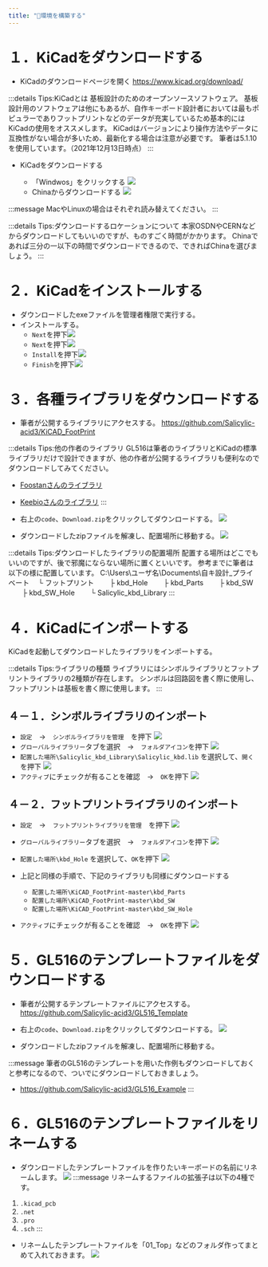 ```yaml
---
title: "🧰環境を構築する"
---
```


# １．KiCadをダウンロードする

- KiCadのダウンロードページを開く
https://www.kicad.org/download/

:::details Tips:KiCadとは
基板設計のためのオープンソースソフトウェア。
基板設計用のソフトウェアは他にもあるが、自作キーボード設計者においては最もポピュラーでありフットプリントなどのデータが充実しているため基本的にはKiCadの使用をオススメします。
KiCadはバージョンにより操作方法やデータに互換性がない場合が多いため、最新化する場合は注意が必要です。
筆者は5.1.10を使用しています。（2021年12月13日時点）
:::

- KiCadをダウンロードする

    - 「Windwos」をクリックする
![](/images/gl516design/2-1_download-1.png)
    - Chinaからダウンロードする
![](/images/gl516design/2-2_download-2.png)

:::message
MacやLinuxの場合はそれぞれ読み替えてください。
:::

:::details Tips:ダウンロードするロケーションについて
本家OSDNやCERNなどからダウンロードしてもいいのですが、ものすごく時間がかかります。
Chinaであれば三分の一以下の時間でダウンロードできるので、できればChinaを選びましょう。
:::

# ２．KiCadをインストールする

- ダウンロードしたexeファイルを管理者権限で実行する。
- インストールする。
	- `Next`を押下![](/images/gl516design/2-3_install-1.png)
	- `Next`を押下![](/images/gl516design/2-4_install-2.png)
	- `Install`を押下![](/images/gl516design/2-5_install-3.png)
	- `Finish`を押下![](/images/gl516design/2-6_install-4.png)

# ３．各種ライブラリをダウンロードする

- 筆者が公開するライブラリにアクセスする。
https://github.com/Salicylic-acid3/KiCAD_FootPrint

:::details Tips:他の作者のライブラリ
GL516は筆者のライブラリとKiCadの標準ライブラリだけで設計できますが、他の作者が公開するライブラリも便利なのでダウンロードしてみてください。
- [Foostanさんのライブラリ](https://github.com/foostan/kbd)
- [Keebioさんのライブラリ](https://github.com/keebio/Keebio-Parts.pretty)
:::

- 右上の`code`、`Download.zip`をクリックしてダウンロードする。
![](/images/gl516design/2-7_download-3.png)

- ダウンロードしたzipファイルを解凍し、配置場所に移動する。
![](/images/gl516design/2-8_download-4.png)

:::details Tips:ダウンロードしたライブラリの配置場所
配置する場所はどこでもいいのですが、後で邪魔にならない場所に置くといいです。
参考までに筆者は以下の様に配置しています。
C:\Users\ユーザ名\Documents\自キ設計_プライベート
　└ フットプリント
　　├ kbd_Hole
　　├ kbd_Parts
　　├ kbd_SW
　　├ kbd_SW_Hole
　　└ Salicylic_kbd_Library
:::

# ４．KiCadにインポートする

KiCadを起動してダウンロードしたライブラリをインポートする。

:::details Tips:ライブラリの種類
ライブラリにはシンボルライブラリとフットプリントライブラリの2種類が存在します。
シンボルは回路図を書く際に使用し、フットプリントは基板を書く際に使用します。
:::

## ４－１．シンボルライブラリのインポート

- `設定`　→　`シンボルライブラリを管理`　を押下
![](/images/gl516design/2-9_symbol-1.png)
- `グローバルライブラリー`タブを選択　→　`フォルダアイコン`を押下
![](/images/gl516design/2-10_symbol-2.png)
- `配置した場所\Salicylic_kbd_Library\Salicylic_kbd.lib` を選択して、`開く`を押下
![](/images/gl516design/2-11_symbol-3.png)
- `アクティブ`にチェックが有ることを確認　→　`OK`を押下
![](/images/gl516design/2-12_symbol-4.png)


## ４－２．フットプリントライブラリのインポート

- `設定`　→　`フットプリントライブラリを管理`　を押下
![](/images/gl516design/2-13_footprint-1.png)
- `グローバルライブラリー`タブを選択　→　`フォルダアイコン`を押下
![](/images/gl516design/2-14_footprint-2.png)
- `配置した場所\kbd_Hole` を選択して、`OK`を押下
![](/images/gl516design/2-15_footprint-3.png)

- 上記と同様の手順で、下記のライブラリも同様にダウンロードする
	- `配置した場所\KiCAD_FootPrint-master\kbd_Parts`
	- `配置した場所\KiCAD_FootPrint-master\kbd_SW`
	- `配置した場所\KiCAD_FootPrint-master\kbd_SW_Hole`

- `アクティブ`にチェックが有ることを確認　→　`OK`を押下
![](/images/gl516design/2-16_footprint-4.png)

# ５．GL516のテンプレートファイルをダウンロードする

- 筆者が公開するテンプレートファイルにアクセスする。
https://github.com/Salicylic-acid3/GL516_Template

- 右上の`code`、`Download.zip`をクリックしてダウンロードする。
![](/images/gl516design/2-17_template-1.png)

- ダウンロードしたzipファイルを解凍し、配置場所に移動する。

:::message
筆者のGL516のテンプレートを用いた作例もダウンロードしておくと参考になるので、ついでにダウンロードしておきましょう。
- https://github.com/Salicylic-acid3/GL516_Example
:::

# ６．GL516のテンプレートファイルをリネームする

- ダウンロードしたテンプレートファイルを作りたいキーボードの名前にリネームします。
![](/images/gl516design/2-18_template-2.png)
:::message
リネームするファイルの拡張子は以下の4種です。
1. `.kicad_pcb`
2. `.net`
3. `.pro`
4. `.sch`
:::

- リネームしたテンプレートファイルを「01_Top」などのフォルダ作ってまとめて入れておきます。
![](/images/gl516design/2-18_template-2.png)
